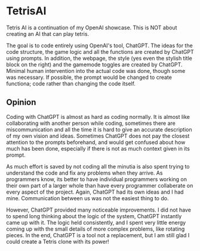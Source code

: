 # TetrisAI
Tetris AI is a continuation of my OpenAI showcase. This is NOT about creating an AI that can play tetris.

The goal is to code entirely using OpenAI's tool, ChatGPT. The ideas for the code structure, the game logic and all the functions are created by ChatGPT using prompts. In addition, the webpage, the style (yes even the stylish title block on the right) and the gamemode toggles are created by ChatGPT. Minimal human intervention into the actual code was done, though some was necessary. If possible, the prompt would be changed to create functiona; code rather than changing the code itself.

## Opinion

Coding with ChatGPT is almost as hard as coding normally. It is almost like collaborating with another person while coding, sometimes there are miscommunication and all the time it is hard to give an accurate description of my own vision and ideas. Sometimes ChatGPT does not pay the closest attention to the prompts beforehand, and would get confused about how much has been done, especially if there is not as much context given in its prompt. 

As much effort is saved by not coding all the minutia is also spent trying to understand the code and fix any problems when they arrive. As programmers know, its better to have individual programmers working on their own part of a larger whole than have every programmer collaberate on every aspect of the project. Again, ChatGPT had its own ideas and I had mine. Communication between us was not the easiest thing to do. 

However, ChatGPT provided many noticeable improvements. I did not have to spend long thinking about the logic of the system, ChatGPT instantly came up with it. The logic held consistently, and I spent very little energy coming up with the small details of more complex problems, like rotating pieces. In the end, ChatGPT is a tool not a replacement, but I am still glad I could create a Tetris clone with its power! 
